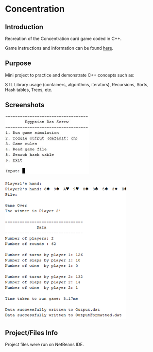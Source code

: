 # Concentration

## Introduction
Recreation of the Concentration card game coded in C++.

Game instructions and information can be found [here](https://bicyclecards.com/how-to-play/concentration/).

## Purpose
Mini project to practice and demonstrate C++ concepts such as:

STL Library usage (containers, algorithms, iterators), Recursions, Sorts, Hash tables, Trees, etc.

## Screenshots
![Example input](https://github.com/bhknx3/CSC-17C/blob/master/Projects/img/exampleinput17c.png)


![Example output](https://github.com/bhknx3/CSC-17C/blob/master/Projects/img/exampleoutput17c.png)


## Project/Files Info
Project files were run on NetBeans IDE.
